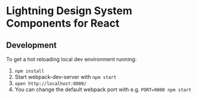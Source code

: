 # Lightning Design System Components for React

## Development

To get a hot reloading local dev environment running:

1. `npm install`
2. Start webpack-dev-server with `npm start`
3. `open http://localhost:8080/`
4. You can change the default webpack port with e.g. `PORT=9000 npm start`
